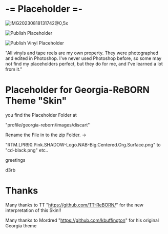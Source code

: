 # -= Placeholder =-

![IMG20230818131742@0,5x](https://github.com/d3rb/Placeholder-for-Georgia-ReBORN/assets/15198548/3c8345fc-8a8c-44aa-9316-127c05763539)

![Publish Placeholder](https://github.com/d3rb/Placeholder/assets/15198548/852a0cde-54bb-4568-b885-17f0e1ed3120)

![Publish Vinyl Placeholder](https://github.com/d3rb/Placeholder/assets/15198548/fbf60173-cfb8-4afe-a0bd-8f82418dbee9)


"All vinyls and tape reels are my own property.
They were photographed and edited in Photoshop.
I've never used Photoshop before, so some may not find my placeholders perfect,
but they do for me, and I've learned a lot from it."



# Placeholder for Georgia-ReBORN Theme "Skin"



you find the Placeholder Folder at

"profile/georgia-reborn/images/discart"

Rename the File in to the zip Folder. ->

"RTM.LPR90.Pink.SHADOW-Logo.NAB-Big.Centered.Org.Surface.png" to "cd-black.png" etc..

greetings

d3rb


# Thanks

Many thanks to TT "https://github.com/TT-ReBORN/" for the new interpretation of this Skin!!

Many thanks to Mordred "https://github.com/kbuffington" for his original Georgia theme

